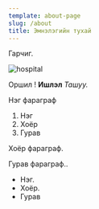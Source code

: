 ```yaml
---
template: about-page
slug: /about
title: Эмнэлэгийн тухай
---
```

Гарчиг.

![hospital](/assets/chagnuur.jpg "hospital")

Оршил ! **Ишлэл** _Ташуу._

Нэг фараграф

1. Нэг
2. Хоёр
3. Гурав

Хоёр фараграф.

Гурав фараграф..

* Нэг.
* Хоёр.
* Гурав
